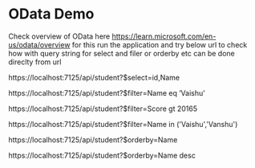 # OData Demo
Check overview of OData here 
https://learn.microsoft.com/en-us/odata/overview
for this run the application and try below url to check how with query string for select and filer or  orderby etc can be done direclty from url

https://localhost:7125/api/student?$select=id,Name

https://localhost:7125/api/student?$filter=Name eq ’Vaishu'

https://localhost:7125/api/student?$filter=Score gt 20165

https://localhost:7125/api/student?$filter=Name in ('Vaishu','Vanshu')

https://localhost:7125/api/student?$orderby=Name 

https://localhost:7125/api/student?$orderby=Name desc
